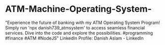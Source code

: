 # ATM-Machine-Operating-System-
"Experience the future of banking with my ATM Operating System Program! Simply run 'npx danish739_atmsystem' to access seamless financial services. Dive into the code and explore the possibilities. #programming #finance #ATM #NodeJS"  LinkedIn Profile: Danish Aslam - LinkedIn